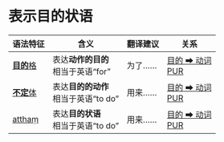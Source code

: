 # 表示目的状语

|语法特征|含义|翻译建议|关系|
|-|-|-|-|
|[**目的**格](https://assets-hk.wikipali.org/pali-handbook/zh-Hans/declension/dat.html)|表达**动作的目的**<br>相当于英语“for”|为了……|[目的 ➡ 动词<br>PUR](https://assets-hk.wikipali.org/pali-handbook/zh-Hans/basic-relation/dat/dat-pur.html)|
|[**不定**体](https://assets-hk.wikipali.org/pali-handbook/zh-Hans/declension/dat.html)|表达**目的的动作**<br>相当于英语“to do”|用来……|[目的 ➡ 动词<br>PUR](https://assets-hk.wikipali.org/pali-handbook/zh-Hans/basic-relation/verb/inf.html)|
|[atthaṃ]()|表达**目的状语**<br>相当于英语“to do”|用来……|[目的 ➡ 动词<br>PUR](https://assets-hk.wikipali.org/pali-handbook/zh-Hans/basic-relation/verb/inf.html)|
